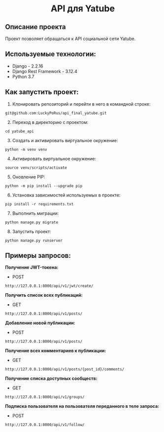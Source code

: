 <h1 align="center">API для Yatube</h1>

## Описание проекта
Проект позволяет обращаться к API социальной сети Yatube.<br/>
## Используемые технологии:<br/>
- Django - 2.2.16
- Django Rest Framework - 3.12.4
- Python 3.7
## Как запустить проект:
1. Клонировать репозиторий и перейти в него в командной строке:
```
git@github.com:LuckyPoRus/api_final_yatube.git
```
2. Переход в директорию с проектом:
```
cd yatube_api
```
3. Cоздать и активировать виртуальное окружение:
```
python -m venv venv
```
4. Активировать виртуальное окружение:
```
source venv/scripts/activate
```
5. Оновление PIP:
```
python -m pip install --upgrade pip
```
6. Установка зависимостей используемых в проекте:
```
pip install -r requirements.txt
```
7. Выполнить миграции:
```
python manage.py migrate
```
8. Запустить проект:
```
python manage.py runserver
```

## Примеры запросов:
**Получение JWT-токена:**
- POST
```
http://127.0.0.1:8000/api/v1/jwt/create/
```
**Получить список всех публикаций:**
- GET
```
http://127.0.0.1:8000/api/v1/posts/
```
**Добавление новой публикации:**
- POST
```
http://127.0.0.1:8000/api/v1/posts/
```
**Получение всех комментариев к публикации:**
- GET
```
http://127.0.0.1:8000/api/v1/posts/{post_id}/comments/
```
**Получение списка доступных сообществ:**
- GET
```
http://127.0.0.1:8000/api/v1/groups/
```
**Подписка пользователя на пользователя переданного в теле запроса:**
- POST
```
http://127.0.0.1:8000/api/v1/follow/
```
